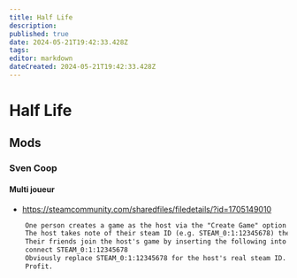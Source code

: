 ```yaml
---
title: Half Life
description: 
published: true
date: 2024-05-21T19:42:33.428Z
tags: 
editor: markdown
dateCreated: 2024-05-21T19:42:33.428Z
---
```


# Half Life

## Mods

### Sven Coop

#### Multi joueur

- <https://steamcommunity.com/sharedfiles/filedetails/?id=1705149010>

```txt
    One person creates a game as the host via the "Create Game" option in the main menu.
    The host takes note of their steam ID (e.g. STEAM_0:1:12345678) then shares it with their friends. -- If that's you use https://steamid.io/ to help you find it if you can't see it printed in your game's console.
    Their friends join the host's game by inserting the following into their console:
    connect STEAM_0:1:12345678
    Obviously replace STEAM_0:1:12345678 for the host's real steam ID. No quotes should be typed around it.
    Profit.
```